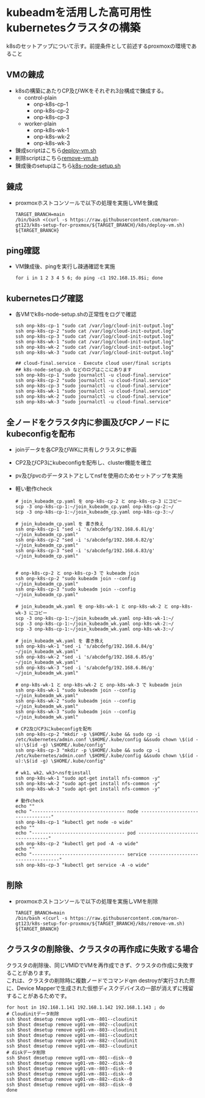# kubeadmを活用した高可用性kubernetesクラスタの構築<br>
k8sのセットアップについて示す。前提条件として前述するproxmoxの環境であること

## VMの錬成<br>
* k8sの構築にあたりCP及びWKをそれぞれ3台構成で錬成する。
  * control-plain
    * onp-k8s-cp-1
    * onp-k8s-cp-2
    * onp-k8s-cp-3
  * worker-plain
    * onp-k8s-wk-1
    * onp-k8s-wk-2
    * onp-k8s-wk-3
* 錬成scriptはこちら[deploy-vm.sh](https://github.com/maron-gt123/k8s-setup-for-proxmox/blob/main/k8s/deploy-vm.sh)
* 削除scriptはこちら[remove-vm.sh](https://github.com/maron-gt123/k8s-setup-for-proxmox/blob/main/k8s/remove-vm.sh)
* 錬成後のsetupはこちら[k8s-node-setup.sh](https://github.com/maron-gt123/k8s-setup-for-proxmox/blob/main/k8s/k8s-node-setup.sh)

## 錬成
* proxmoxホストコンソールで以下の処理を実施しVMを錬成<br>

      TARGET_BRANCH=main
      /bin/bash <(curl -s https://raw.githubusercontent.com/maron-gt123/k8s-setup-for-proxmox/${TARGET_BRANCH}/k8s/deploy-vm.sh) ${TARGET_BRANCH}

## ping確認
* VM錬成後、pingを実行し疎通確認を実施<br>

      for i in 1 2 3 4 5 6; do ping -c1 192.168.15.8$i; done


## kubernetesログ確認<br>
* 各VMでk8s-node-setup.shの正常性をログで確認

      ssh onp-k8s-cp-1 "sudo cat /var/log/cloud-init-output.log"
      ssh onp-k8s-cp-2 "sudo cat /var/log/cloud-init-output.log"
      ssh onp-k8s-cp-3 "sudo cat /var/log/cloud-init-output.log"
      ssh onp-k8s-wk-1 "sudo cat /var/log/cloud-init-output.log"
      ssh onp-k8s-wk-2 "sudo cat /var/log/cloud-init-output.log"
      ssh onp-k8s-wk-3 "sudo cat /var/log/cloud-init-output.log"
     
      ## cloud-final.service - Execute cloud user/final scripts
      ## k8s-node-setup.sh などのログはここにあります
      ssh onp-k8s-cp-1 "sudo journalctl -u cloud-final.service"
      ssh onp-k8s-cp-2 "sudo journalctl -u cloud-final.service"
      ssh onp-k8s-cp-3 "sudo journalctl -u cloud-final.service"
      ssh onp-k8s-wk-1 "sudo journalctl -u cloud-final.service"
      ssh onp-k8s-wk-2 "sudo journalctl -u cloud-final.service"
      ssh onp-k8s-wk-3 "sudo journalctl -u cloud-final.service"

## 全ノードをクラスタ内に参画及びCPノードにkubeconfigを配布<br>
* joinデータを各CP及びWKに共有しクラスタに参画<br>
* CP2及びCP3にkubeconfigを配布し、cluster機能を確立<br>
* pv及びpvcのデータストアとしてnsfを使用のためセットアップを実施<br>
* 軽い動作check

      # join_kubeadm_cp.yaml を onp-k8s-cp-2 と onp-k8s-cp-3 にコピー
      scp -3 onp-k8s-cp-1:~/join_kubeadm_cp.yaml onp-k8s-cp-2:~/
      scp -3 onp-k8s-cp-1:~/join_kubeadm_cp.yaml onp-k8s-cp-3:~/

      # join_kubeadm_cp.yaml を 書き換え
      ssh onp-k8s-cp-1 "sed -i 's/abcdefg/192.168.6.81/g' ~/join_kubeadm_cp.yaml"
      ssh onp-k8s-cp-2 "sed -i 's/abcdefg/192.168.6.82/g' ~/join_kubeadm_cp.yaml"
      ssh onp-k8s-cp-3 "sed -i 's/abcdefg/192.168.6.83/g' ~/join_kubeadm_cp.yaml"
      

      # onp-k8s-cp-2 と onp-k8s-cp-3 で kubeadm join
      ssh onp-k8s-cp-2 "sudo kubeadm join --config ~/join_kubeadm_cp.yaml"
      ssh onp-k8s-cp-3 "sudo kubeadm join --config ~/join_kubeadm_cp.yaml"
      
      # join_kubeadm_wk.yaml を onp-k8s-wk-1 と onp-k8s-wk-2 と onp-k8s-wk-3 にコピー
      scp -3 onp-k8s-cp-1:~/join_kubeadm_wk.yaml onp-k8s-wk-1:~/
      scp -3 onp-k8s-cp-1:~/join_kubeadm_wk.yaml onp-k8s-wk-2:~/
      scp -3 onp-k8s-cp-1:~/join_kubeadm_wk.yaml onp-k8s-wk-3:~/

      # join_kubeadm_wk.yaml を 書き換え
      ssh onp-k8s-wk-1 "sed -i 's/abcdefg/192.168.6.84/g' ~/join_kubeadm_wk.yaml"
      ssh onp-k8s-wk-2 "sed -i 's/abcdefg/192.168.6.85/g' ~/join_kubeadm_wk.yaml"
      ssh onp-k8s-wk-3 "sed -i 's/abcdefg/192.168.6.86/g' ~/join_kubeadm_wk.yaml"

      # onp-k8s-wk-1 と onp-k8s-wk-2 と onp-k8s-wk-3 で kubeadm join
      ssh onp-k8s-wk-1 "sudo kubeadm join --config ~/join_kubeadm_wk.yaml"
      ssh onp-k8s-wk-2 "sudo kubeadm join --config ~/join_kubeadm_wk.yaml"
      ssh onp-k8s-wk-3 "sudo kubeadm join --config ~/join_kubeadm_wk.yaml"

      # CP2及びCP3にkubeconfigを配布
      ssh onp-k8s-cp-2 "mkdir -p \$HOME/.kube && sudo cp -i /etc/kubernetes/admin.conf \$HOME/.kube/config &&sudo chown \$(id -u):\$(id -g) \$HOME/.kube/config"
      ssh onp-k8s-cp-3 "mkdir -p \$HOME/.kube && sudo cp -i /etc/kubernetes/admin.conf \$HOME/.kube/config &&sudo chown \$(id -u):\$(id -g) \$HOME/.kube/config"

      # wk1、wk2、wk3へnsfをinstall
      ssh onp-k8s-wk-1 "sudo apt-get install nfs-common -y"
      ssh onp-k8s-wk-2 "sudo apt-get install nfs-common -y"
      ssh onp-k8s-wk-3 "sudo apt-get install nfs-common -y"

      # 動作check
      echo ""
      echo "---------------------------------- node ----------------------------------"
      ssh onp-k8s-cp-1 "kubectl get node -o wide"
      echo ""
      echo "---------------------------------- pod ----------------------------------"
      ssh onp-k8s-cp-2 "kubectl get pod -A -o wide"
      echo ""
      echo "---------------------------------- service ----------------------------------"
      ssh onp-k8s-cp-3 "kubectl get service -A -o wide"

## 削除
* proxmoxホストコンソールで以下の処理を実施しVMを削除<br>

      TARGET_BRANCH=main
      /bin/bash <(curl -s https://raw.githubusercontent.com/maron-gt123/k8s-setup-for-proxmox/${TARGET_BRANCH}/k8s/remove-vm.sh) ${TARGET_BRANCH}

## クラスタの削除後、クラスタの再作成に失敗する場合<br>
クラスタの削除後、同じVMIDでVMを再作成できず、クラスタの作成に失敗することがあります。<br>
これは、クラスタの削除時に複数ノードでコマンドqm destroyが実行された際に、Device Mapperで生成された仮想ディスクデバイスの一部が消えずに残留することがあるためです。<br>

    
    for host in 192.168.1.141 192.168.1.142 192.168.1.143 ; do
    # Cloudinitデータ削除
    ssh $host dmsetup remove vg01-vm--801--cloudinit
    ssh $host dmsetup remove vg01-vm--802--cloudinit
    ssh $host dmsetup remove vg01-vm--803--cloudinit
    ssh $host dmsetup remove vg01-vm--881--cloudinit
    ssh $host dmsetup remove vg01-vm--882--cloudinit
    ssh $host dmsetup remove vg01-vm--883--cloudinit
    # diskデータ削除
    ssh $host dmsetup remove vg01-vm--801--disk--0
    ssh $host dmsetup remove vg01-vm--802--disk--0
    ssh $host dmsetup remove vg01-vm--803--disk--0
    ssh $host dmsetup remove vg01-vm--881--disk--0
    ssh $host dmsetup remove vg01-vm--882--disk--0
    ssh $host dmsetup remove vg01-vm--883--disk--0
    done
    
